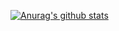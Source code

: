 [![Anurag's github stats](https://github-readme-stats.vercel.app/api?username=yukikayuki)](https://github.com/anuraghazra/github-readme-stats)
